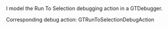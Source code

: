 I model the Run To Selection debugging action in a GTDebugger.

Corresponding debug action:
GTRunToSelectionDebugAction
